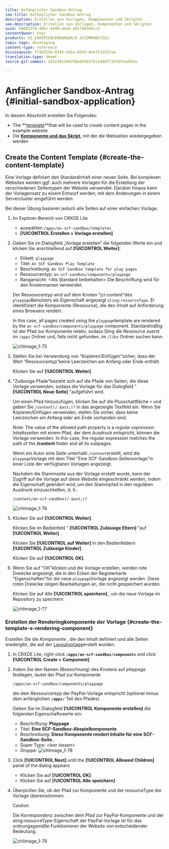 ```yaml
---
title: Anfänglicher Sandbox-Antrag
seo-title: Anfänglicher Sandbox-Antrag
description: Erstellen von Vorlagen, Komponenten und Skripten
seo-description: Erstellen von Vorlagen, Komponenten und Skripten
uuid: b0d03376-d8bc-4e98-aea2-a01744c64ccd
contentOwner: User
products: SG_EXPERIENCEMANAGER/6.4/COMMUNITIES
topic-tags: developing
content-type: reference
discoiquuid: f74d225e-0245-4d5a-bb93-0ee3f31557aa
translation-type: tm+mt
source-git-commit: 2d1e39120d79de029927011d48f7397b53ad91bc

---
```



# Anfänglicher Sandbox-Antrag {#initial-sandbox-application}

In diesem Abschnitt erstellen Sie Folgendes:

* The **[template](#createthepagetemplate)**that will be used to create content pages in the example website
* Die **[Komponente und das Skript](#create-the-template-s-rendering-component)**, mit der die Webseiten wiedergegeben werden

## Create the Content Template {#create-the-content-template}

Eine Vorlage definiert den Standardinhalt einer neuen Seite. Bei komplexen Websites werden ggf. auch mehrere Vorlagen für die Erstellung der verschiedenen Seitentypen der Website verwendet. Darüber hinaus kann der Vorlagensatz zu einem Entwurf werden, mit dem Änderungen in einem Servercluster eingeführt werden.

Bei dieser Übung basieren jedoch alle Seiten auf einer einfachen Vorlage.

1. Im Explorer-Bereich von CRXDE Lite

   * auswählen `/apps/an-scf-sandbox/templates`
   * **[!UICONTROL Erstellen > Vorlage erstellen]**

1. Geben Sie im Dialogfeld „Vorlage erstellen“ die folgenden Werte ein und klicken Sie anschließend auf **[!UICONTROL Weiter]**:

   * Etikett: `playpage`
   * Titel: `An SCF Sandbox Play Template`
   * Beschreibung: `An SCF Sandbox template for play pages`
   * Ressourcentyp: `an-scf-sandbox/components/playpage`
   * Rangansicht: &lt;Als Standard beibehalten>
   Die Beschriftung wird für den Knotennamen verwendet.

   Der Ressourcentyp wird auf dem Knoten &quot;jcr:content&quot;des `playpage`Benutzers als Eigenschaft angezeigt `sling:resourceType`. Er identifiziert die Komponente (Ressource), die den Inhalt auf Anforderung eines Browsers rendert.

   In this case, all pages created using the `playpage`template are rendered by the `an-scf-sandbox/components/playpage` component. Standardmäßig ist der Pfad zur Komponente relativ, sodass Sling die Ressource zuerst im `/apps` Ordner und, falls nicht gefunden, im `/libs` Ordner suchen kann.

   ![chlimage_1-75](assets/chlimage_1-75.png)

1. Stellen Sie bei Verwendung von &quot;Kopieren/Einfügen&quot;sicher, dass der Wert &quot;Ressourcentyp&quot;keine Leerzeichen am Anfang oder Ende enthält.

   Klicken Sie auf **[!UICONTROL Weiter]**.

1. &quot;Zulässige Pfade&quot;bezieht sich auf die Pfade von Seiten, die diese Vorlage verwenden, sodass die Vorlage für das Dialogfeld &quot; **[!UICONTROL Neue Seite]** &quot;aufgeführt wird.

   Um einen Pfad hinzuzufügen, klicken Sie auf die Plusschaltfläche `+` und geben Sie `/content(/.&ast;)?` in das angezeigte Textfeld ein. Wenn Sie Kopieren/Einfügen verwenden, stellen Sie sicher, dass keine Leerzeichen am Anfang oder am Ende vorhanden sind.

   Note: The value of the allowed path property is a *regular expression.* Inhaltsseiten mit einem Pfad, der dem Ausdruck entspricht, können die Vorlage verwenden. In this case, the regular expression matches the path of the **/content** folder and all its subpages.

   Wenn ein Autor eine Seite unterhalb `/content`erstellt, wird die `playpage`Vorlage mit dem Titel &quot;Eine SCF-Sandbox-Seitenvorlage&quot;in einer Liste der verfügbaren Vorlagen angezeigt.

   Nachdem die Stammseite aus der Vorlage erstellt wurde, kann der Zugriff auf die Vorlage auf diese Website eingeschränkt werden, indem die Eigenschaft geändert wird, um den Stammpfad in den regulären Ausdruck einzuschließen, d. h..

   `/content/an-scf-sandbox(/.&ast;)?`

   ![chlimage_1-76](assets/chlimage_1-76.png)

1. Klicken Sie auf **[!UICONTROL Weiter]**.

   Klicken Sie im Bedienfeld &quot; **[!UICONTROL Zulässige Eltern]** &quot;auf **[!UICONTROL Weiter]** .

   Klicken Sie **[!UICONTROL auf Weiter]** in den Bedienfeldern **[!UICONTROL Zulässige Kinder]** .

   Klicken Sie auf **[!UICONTROL OK]**.

1. Wenn Sie auf &quot;OK&quot;klicken und die Vorlage erstellen, werden rote Dreiecke angezeigt, die in den Ecken der Registerkarte &quot;Eigenschaften&quot;für die neue `playpage`Vorlage angezeigt werden. Diese roten Dreiecke zeigen Bearbeitungen an, die nicht gespeichert wurden.

   Klicken Sie auf Alle **[!UICONTROL speichern]** , um die neue Vorlage im Repository zu speichern.

   ![chlimage_1-77](assets/chlimage_1-77.png)

### Erstellen der Renderingkomponente der Vorlage {#create-the-template-s-rendering-component}

Erstellen Sie die *Komponente* , die den Inhalt definiert und alle Seiten wiedergibt, die auf der [Layoutvorlage](#createthepagetemplate)erstellt wurden.

1. In CRXDE Lite, right-click **`/apps/an-scf-sandbox/components`** and click **[!UICONTROL Create > Component]**.
1. Indem Sie den Namen (Bezeichnung) des Knotens auf *playpage* festlegen, lautet der Pfad zur Komponente

   `/apps/an-scf-sandbox/components/playpage`

   die dem Ressourcentyp der PayPal-Vorlage entspricht (optional minus dem anfänglichen **`/apps/`** Teil des Pfades).

   Geben Sie im Dialogfeld **[!UICONTROL Komponente erstellen]** die folgenden Eigenschaftswerte ein:

   * Beschriftung: **Playpage**
   * Titel: **Eine SCF-Sandbox-Abspielkomponente**
   * Beschreibung: **Diese Komponente rendert Inhalte für eine SCF-Sandbox-Seite.**
   * Super Type: *&lt;leer lassen>*
   * Gruppe:
   ![chlimage_1-78](assets/chlimage_1-78.png)

1. Click **[!UICONTROL Next]** until the **[!UICONTROL Allowed Children]** panel of the dialog appears

   * Klicken Sie auf **[!UICONTROL OK]**.
   * Klicken Sie auf **[!UICONTROL Alle speichern]**

1. Überprüfen Sie, ob der Pfad zur Komponente und der resourceType der Vorlage übereinstimmen.

   >[!CAUTION]
   >
   >Die Korrespondenz zwischen dem Pfad zur PayPal-Komponente und der sling:resourceType-Eigenschaft der PayPal-Vorlage ist für das ordnungsgemäße Funktionieren der Website von entscheidender Bedeutung.

   ![chlimage_1-79](assets/chlimage_1-79.png)